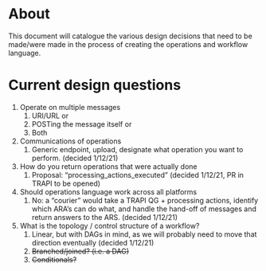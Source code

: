 # About
This document will catalogue the various design decisions that need to be made/were made in the process of creating the operations and workflow language.

# Current design questions

1. Operate on multiple messages
    1. URI/URL or
    1. POSTing the message itself or
    1. Both
1. Communications of operations
    1. Generic endpoint, upload, designate what operation you want to perform. (decided 1/12/21)
1. How do you return operations that were actually done
    1. Proposal: “processing_actions_executed” (decided 1/12/21, PR in TRAPI to be opened)
1. Should operations language work across all platforms
    1. No: a “courier” would take a TRAPI QG + processing actions, identify which ARA’s can do what, and handle the hand-off of messages and return answers to the ARS. (decided 1/12/21)
1. What is the topology / control structure of a workflow?
    1. Linear, but with DAGs in mind, as we will probably need to move that direction eventually (decided 1/12/21)
    1. ~~Branched/joined? (i.e. a DAG)~~
    1. ~~Conditionals?~~
